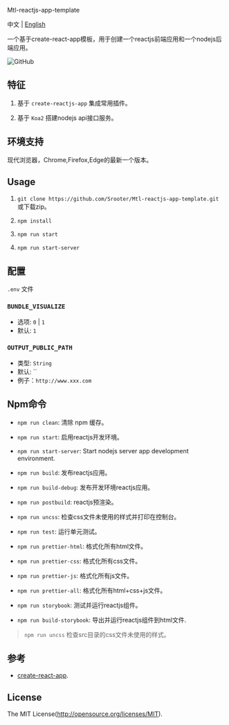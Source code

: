 
Mtl-reactjs-app-template

中文 | [English](README.md)

一个基于create-react-app模板，用于创建一个reactjs前端应用和一个nodejs后端应用。

![GitHub](https://img.shields.io/github/license/Srooter/Mtl-reactjs-app-template)

## 特征

1. 基于 `create-reactjs-app` 集成常用插件。

2. 基于 `Koa2` 搭建nodejs api接口服务。
    
## 环境支持

现代浏览器，Chrome,Firefox,Edge的最新一个版本。

## Usage

1. `git clone https://github.com/Srooter/Mtl-reactjs-app-template.git` 或下载zip。

2. `npm install`

3. `npm run start`

4. `npm run start-server`

## 配置 

`.env` 文件 

### `BUNDLE_VISUALIZE`

- 选项: `0` | `1`
- 默认: `1`

### `OUTPUT_PUBLIC_PATH`

- 类型: `String`
- 默认: ``
- 例子：`http://www.xxx.com`                      

## Npm命令

- `npm run clean`: 清除 npm 缓存。

- `npm run start`: 启用reactjs开发环境。

- `npm run start-server`: Start nodejs server app development environment.

- `npm run build`: 发布reactjs应用。

- `npm run build-debug`: 发布开发环境reactjs应用。

- `npm run postbuild`: reactjs预渲染。

- `npm run uncss`: 检查css文件未使用的样式并打印在控制台。

- `npm run test`: 运行单元测试。

- `npm run prettier-html`: 格式化所有html文件。

- `npm run prettier-css`: 格式化所有css文件。

- `npm run prettier-js`: 格式化所有js文件。

- `npm run prettier-all`: 格式化所有html+css+js文件。

- `npm run storybook`: 测试并运行reactjs组件。

- `npm run build-storybook`: 导出并运行reactjs组件到html文件.

> `npm run uncss` 检查src目录的css文件未使用的样式。


## 参考

- [create-react-app](https://github.com/facebook/create-react-app).

## License

The MIT License(http://opensource.org/licenses/MIT).

